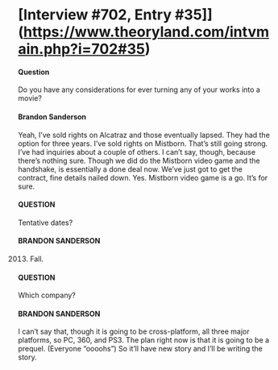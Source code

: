# [Interview #702, Entry #35]](https://www.theoryland.com/intvmain.php?i=702#35)

#### Question

Do you have any considerations for ever turning any of your works into a movie?

#### Brandon Sanderson

Yeah, I’ve sold rights on Alcatraz and those eventually lapsed. They had the option for three years. I’ve sold rights on Mistborn. That’s still going strong. I’ve had inquiries about a couple of others. I can’t say, though, because there’s nothing sure. Though we did do the Mistborn video game and the handshake, is essentially a done deal now. We’ve just got to get the contract, fine details nailed down. Yes. Mistborn video game is a go. It’s for sure.

#### QUESTION

Tentative dates?

#### BRANDON SANDERSON

2013. Fall.

#### QUESTION

Which company?

#### BRANDON SANDERSON

I can’t say that, though it is going to be cross-platform, all three major platforms, so PC, 360, and PS3. The plan right now is that it is going to be a prequel. (Everyone “oooohs”) So it’ll have new story and I’ll be writing the story.

